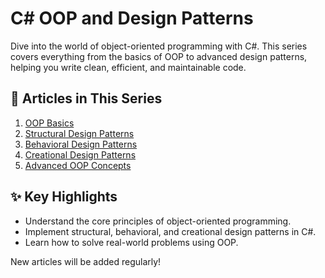 # C# OOP and Design Patterns

Dive into the world of object-oriented programming with C#. This series covers everything from the basics of OOP to advanced design patterns, helping you write clean, efficient, and maintainable code.

## 📂 Articles in This Series

1. [OOP Basics](01_Basics.md)  
2. [Structural Design Patterns](02_Structural_Patterns.md)  
3. [Behavioral Design Patterns](03_Behavioral_Patterns.md)  
4. [Creational Design Patterns](04_Creational_Patterns.md)  
5. [Advanced OOP Concepts](05_Advanced_OOP.md)  

## ✨ Key Highlights
- Understand the core principles of object-oriented programming.
- Implement structural, behavioral, and creational design patterns in C#.
- Learn how to solve real-world problems using OOP.

New articles will be added regularly!
